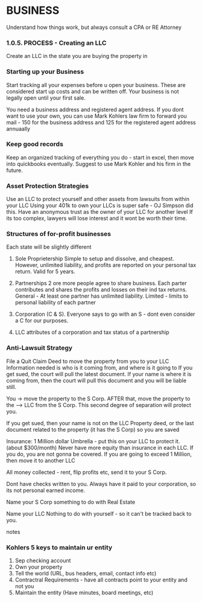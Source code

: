 # BUSINESS

Understand how things work, but always consult a CPA or RE Attorney

### 1.0.5. PROCESS - Creating an LLC

Create an LLC in the state you are buying the property in

### Starting up your Business

Start tracking all your expenses before u open your business. These are considered start up costs and can be written off. Your business is not legally open until your first sale.

You need a business address and registered agent address. If you dont want to use your own, you can use Mark Kohlers law firm to forward you mail - 150 for the business address and 125 for the registered agent address annuaally

### Keep good records

Keep an organized tracking of everything you do - start in excel, then move into quickbooks eventually. Suggest to use Mark Kohler and his firm in the future.

### Asset Protection Strategies

Use an LLC to protect yourself and other assets from lawsuits from within your LLC
Using your 401k to own your LLCs is super safe - OJ Simpson did this.
Have an anonymous trust as the owner of your LLC for another level
If its too complex, lawyers will lose interest and it wont be worth their time.

### Structures of for-profit businesses

Each state will be slightly different

1. Sole Proprietership
   Simple to setup and dissolve, and cheapest. However, unlimited liability, and profits are reported on your personal tax return. Valid for 5 years.

2. Partnerships
   2 ore more people agree to share business. Each parter contributes and shares the profits and losses on their ind tax returns. General - At least one partner has unlimited liability. Limited - limits to personal liability of each partner

3. Corporation (C & S).
   Everyone says to go with an S - dont even consider a C for our purposes.

4. LLC
   attributes of a corporation and tax status of a partnership

### Anti-Lawsuit Strategy

File a Quit Claim Deed to move the property from you to your LLC
Information needed is who is it coming from, and where is it going to
If you get sued, the court will pull the latest document. If your name is where it is coming from, then the court will pull this document and you will be liable still.

You -> move the property to the S Corp. AFTER that, move the property to the --> LLC from the S Corp.
This second degree of separation will protect you.

If you get sued, then your name is not on the LLC Property deed, or the last document related to the property (it has the S Corp) so you are saved

Insurance:
1 Million dollar Umbrella - put this on your LLC to protect it. (about $300/month) Never have more equity than insurance in each LLC. If you do, you are not gonna be covered. If you are going to exceed 1 Million, then move it to another LLC

All money collected - rent, flip profits etc, send it to your S Corp.

Dont have checks written to you. Always have it paid to your corporation, so its not personal earned income.

Name your S Corp something to do with Real Estate

Name your LLC Nothing to do with yourself - so it can't be tracked back to you.

notes

### Kohlers 5 keys to maintain ur entity

1. Sep checking account
2. Own your property
3. Tell the world (URL, bus headers, email, contact info etc)
4. Contractral Requirements - have all contracts point to your entity and not you
5. Maintain the entity (Have minutes, board meetings, etc)
